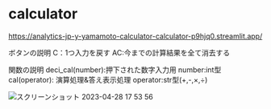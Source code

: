 # calculator

https://analytics-jp-y-yamamoto-calculator-calculator-p9hjq0.streamlit.app/

ボタンの説明
C：1つ入力を戻す
AC:今までの計算結果を全て消去する

関数の説明
deci_cal(number):押下された数字入力用 number:int型
cal(operator): 演算処理&答え表示処理 operator:str型(+,-,×,÷)

![スクリーンショット 2023-04-28 17 53 56](https://user-images.githubusercontent.com/129849323/235102601-3f3b85c8-842a-413b-bfca-28e37bfc2d73.png)
